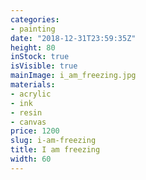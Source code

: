 ```yaml
---
categories:
- painting
date: "2018-12-31T23:59:35Z"
height: 80
inStock: true
isVisible: true
mainImage: i_am_freezing.jpg
materials:
- acrylic
- ink
- resin
- canvas
price: 1200
slug: i-am-freezing
title: I am freezing
width: 60
---
```


